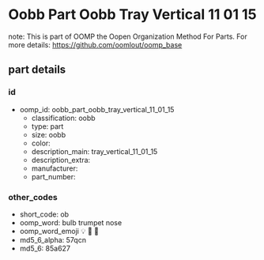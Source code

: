 # Oobb Part Oobb Tray Vertical 11 01 15  

note: This is part of OOMP the Oopen Organization Method For Parts. For more details: https://github.com/oomlout/oomp_base

##  part details





### id
* oomp_id: oobb_part_oobb_tray_vertical_11_01_15
  * classification: oobb
  * type: part
  * size: oobb
  * color: 
  * description_main: tray_vertical_11_01_15
  * description_extra: 
  * manufacturer: 
  * part_number: 

### other_codes
* short_code: ob
* oomp_word: bulb trumpet nose
* oomp_word_emoji :bulb: :trumpet: :nose:
* md5_6_alpha: 57qcn
* md5_6: 85a627